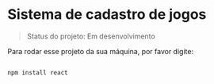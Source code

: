 # Sistema de cadastro de jogos

>Status do projeto: Em desenvolvimento 

Para rodar esse projeto da sua máquina, por favor digite:

```

npm install react 
```
